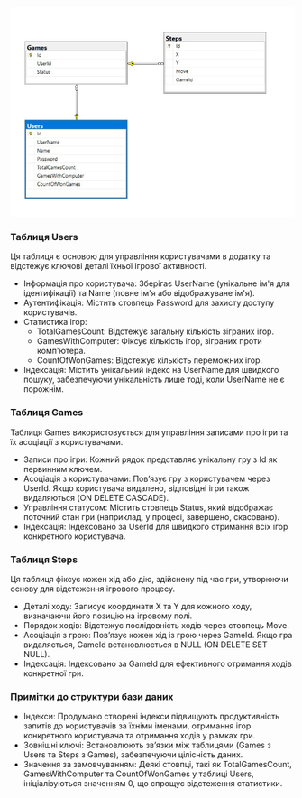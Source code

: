 ![img_1.png](uml.jpeg)

### Таблиця Users
Ця таблиця є основою для управління користувачами в додатку та відстежує ключові деталі їхньої ігрової активності.
- Інформація про користувача: Зберігає UserName (унікальне ім'я для ідентифікації) та Name (повне ім'я або відображуване ім'я).
- Аутентифікація: Містить стовпець Password для захисту доступу користувачів.
- Статистика ігор:
    - TotalGamesCount: Відстежує загальну кількість зіграних ігор.
    - GamesWithComputer: Фіксує кількість ігор, зіграних проти комп'ютера.
    - CountOfWonGames: Відстежує кількість переможних ігор.
- Індексація: Містить унікальний індекс на UserName для швидкого пошуку, забезпечуючи унікальність лише тоді, коли UserName не є порожнім.


### Таблиця Games
Таблиця Games використовується для управління записами про ігри та їх асоціації з користувачами.
- Записи про ігри: Кожний рядок представляє унікальну гру з Id як первинним ключем.
- Асоціація з користувачами: Пов’язує гру з користувачем через UserId. Якщо користувача видалено, відповідні ігри також видаляються (ON DELETE CASCADE).
- Управління статусом: Містить стовпець Status, який відображає поточний стан гри (наприклад, у процесі, завершено, скасовано).
- Індексація: Індексовано за UserId для швидкого отримання всіх ігор конкретного користувача.


### Таблиця Steps
Ця таблиця фіксує кожен хід або дію, здійснену під час гри, утворюючи основу для відстеження ігрового процесу.
- Деталі ходу: Записує координати X та Y для кожного ходу, визначаючи його позицію на ігровому полі.
- Порядок ходів: Відстежує послідовність ходів через стовпець Move.
- Асоціація з грою: Пов’язує кожен хід із грою через GameId. Якщо гра видаляється, GameId встановлюється в NULL (ON DELETE SET NULL).
- Індексація: Індексовано за GameId для ефективного отримання ходів конкретної гри.


### Примітки до структури бази даних
- Індекси: Продумано створені індекси підвищують продуктивність запитів до користувачів за їхніми іменами, отримання ігор конкретного користувача та отримання ходів у рамках гри.
- Зовнішні ключі: Встановлюють зв’язки між таблицями (Games з Users та Steps з Games), забезпечуючи цілісність даних.
- Значення за замовчуванням: Деякі стовпці, такі як TotalGamesCount, GamesWithComputer та CountOfWonGames у таблиці Users, ініціалізуються значенням 0, що спрощує відстеження статистики.